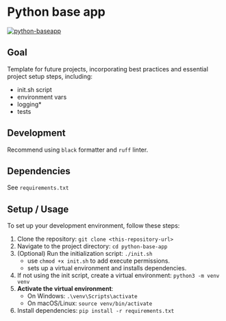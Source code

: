 # Python base app

[![python-baseapp](https://github.com/pieteradejong/python-baseapp/actions/workflows/ci.yml/badge.svg?branch=main)](https://github.com/pieteradejong/python-baseapp/actions/workflows/ci.yml)


## Goal
Template for future projects, incorporating best practices and essential project setup steps, including: 
* init.sh script
* environment vars
* logging* 
* tests

## Development
Recommend using `black` formatter and `ruff` linter.

## Dependencies
See `requirements.txt`

## Setup / Usage

To set up your development environment, follow these steps:

1. Clone the repository: `git clone <this-repository-url>`
2. Navigate to the project directory: `cd python-base-app`
3. (Optional) Run the initialization script: `./init.sh`
   - use `chmod +x init.sh` to add execute permissions.
   - sets up a virtual environment and installs  dependencies.
4. If not using the init script, create a virtual environment: `python3 -m venv venv`
5. **Activate the virtual environment**:
   - On Windows: `.\venv\Scripts\activate`
   - On macOS/Linux: `source venv/bin/activate`
6. Install dependencies: `pip install -r requirements.txt`
